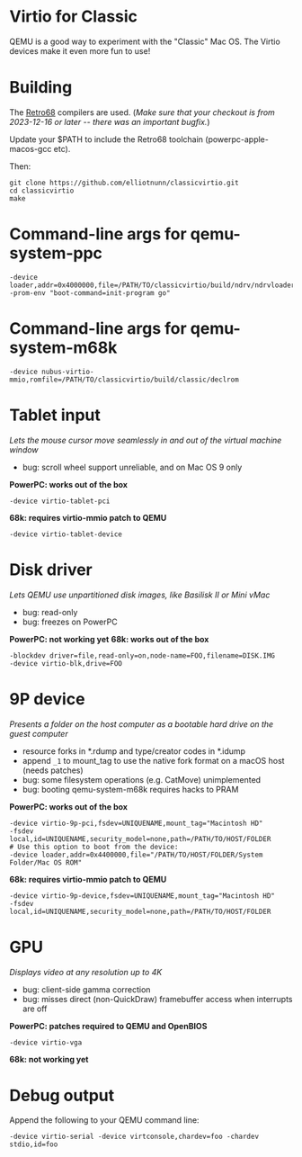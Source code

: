 Virtio for Classic
==================

QEMU is a good way to experiment with the "Classic" Mac OS.
The Virtio devices make it even more fun to use!

Building
========

The [Retro68](https://github.com/autc04/Retro68) compilers are used.
(*Make sure that your checkout is from 2023-12-16 or later --
there was an important bugfix.*)

Update your $PATH to include the Retro68 toolchain (powerpc-apple-macos-gcc etc).

Then:

	git clone https://github.com/elliotnunn/classicvirtio.git
	cd classicvirtio
	make

# Command-line args for qemu-system-ppc

	-device loader,addr=0x4000000,file=/PATH/TO/classicvirtio/build/ndrv/ndrvloader
	-prom-env "boot-command=init-program go"

# Command-line args for qemu-system-m68k

	-device nubus-virtio-mmio,romfile=/PATH/TO/classicvirtio/build/classic/declrom

Tablet input
============

*Lets the mouse cursor move seamlessly in and out of the virtual machine window*

- bug: scroll wheel support unreliable, and on Mac OS 9 only

**PowerPC: works out of the box**

	-device virtio-tablet-pci

**68k: requires virtio-mmio patch to QEMU**

	-device virtio-tablet-device

Disk driver
===========

*Lets QEMU use unpartitioned disk images, like Basilisk II or Mini vMac*

- bug: read-only
- bug: freezes on PowerPC

**PowerPC: not working yet** **68k: works out of the box**

	-blockdev driver=file,read-only=on,node-name=FOO,filename=DISK.IMG
	-device virtio-blk,drive=FOO

9P device
=========

*Presents a folder on the host computer as a bootable hard drive on the guest computer*

- resource forks in \*.rdump and type/creator codes in \*.idump
- append `_1` to mount_tag to use the native fork format on a macOS host (needs patches)
- bug: some filesystem operations (e.g. CatMove) unimplemented
- bug: booting qemu-system-m68k requires hacks to PRAM

**PowerPC: works out of the box**

	-device virtio-9p-pci,fsdev=UNIQUENAME,mount_tag="Macintosh HD"
	-fsdev local,id=UNIQUENAME,security_model=none,path=/PATH/TO/HOST/FOLDER
	# Use this option to boot from the device:
	-device loader,addr=0x4400000,file="/PATH/TO/HOST/FOLDER/System Folder/Mac OS ROM"

**68k: requires virtio-mmio patch to QEMU**

	-device virtio-9p-device,fsdev=UNIQUENAME,mount_tag="Macintosh HD"
	-fsdev local,id=UNIQUENAME,security_model=none,path=/PATH/TO/HOST/FOLDER

GPU
===

*Displays video at any resolution up to 4K*

- bug: client-side gamma correction
- bug: misses direct (non-QuickDraw) framebuffer access when interrupts are off

**PowerPC: patches required to QEMU and OpenBIOS**

	-device virtio-vga

**68k: not working yet**

Debug output
============

Append the following to your QEMU command line:

	-device virtio-serial -device virtconsole,chardev=foo -chardev stdio,id=foo
